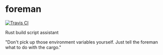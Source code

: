 # foreman

[![Travis CI](https://travis-ci.org/durka/foreman.svg)](https://travis-ci.org/durka/foreman)

Rust build script assistant

"Don't pick up those environment variables yourself. Just tell the foreman what to do with the cargo."

